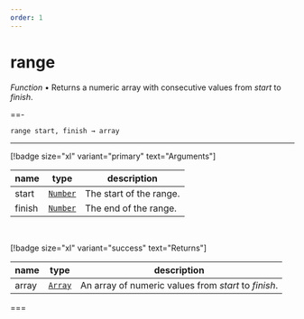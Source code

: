```yaml
---
order: 1
---
```

# range

_Function_ &bull; Returns a numeric array with consecutive values from _start_ to _finish_.


==- <pre><code>range start, finish &rarr; array</code></pre>
<hr>

[!badge size="xl" variant="primary" text="Arguments"]

| name | type | description |
|------|------|-------------|
|start|[`Number`][Number]|The start of the range.|
|finish|[`Number`][Number]|The end of the range.|

<br>

[!badge size="xl" variant="success" text="Returns"]

| name | type | description |
|------|------|-------------|
|array|[`Array`][Array]|An array of numeric values from _start_ to _finish_.|



===




[Number]: https://developer.mozilla.org/en-US/docs/Web/JavaScript/Reference/Global_Objects/Number
[Array]: https://developer.mozilla.org/en-US/docs/Web/JavaScript/Reference/Global_Objects/Array
